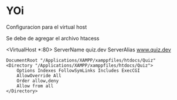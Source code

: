 # YOi


Configuracion para el virtual host

Se debe de agregar el archivo htacess


<VirtualHost *:80>
    ServerName quiz.dev
    ServerAlias www.quiz.dev

    DocumentRoot "/Applications/XAMPP/xamppfiles/htdocs/Quiz"
    <Directory "/Applications/XAMPP/xamppfiles/htdocs/Quiz">
        Options Indexes FollowSymLinks Includes ExecCGI
        AllowOverride All
        Order allow,deny
        Allow from all
    </Directory>
</VirtualHost>